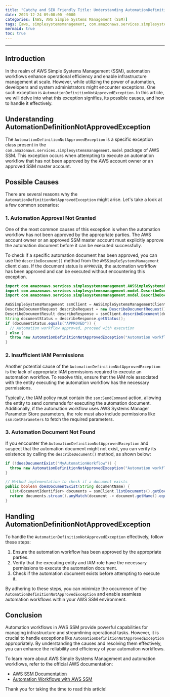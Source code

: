 ```yaml
---
title: "Catchy and SEO Friendly Title: Understanding AutomationDefinitionNotApprovedException in AWS SSM"
date: 2023-12-24 09:00:00 -0000
categories: [AWS, AWS Simple Systems Management (SSM)]
tags: [aws, simplesystemsmanagement, com.amazonaws.services.simplesystemsmanagement.model]
mermaid: true
toc: true
---
```



---

## Introduction

In the realm of AWS Simple Systems Management (SSM), automation workflows enhance operational efficiency and enable infrastructure management at scale. However, while utilizing the power of automation, developers and system administrators might encounter exceptions. One such exception is `AutomationDefinitionNotApprovedException`. In this article, we will delve into what this exception signifies, its possible causes, and how to handle it effectively.

## Understanding AutomationDefinitionNotApprovedException

The `AutomationDefinitionNotApprovedException` is a specific exception class present in the `com.amazonaws.services.simplesystemsmanagement.model` package of AWS SSM. This exception occurs when attempting to execute an automation workflow that has not been approved by the AWS account owner or an approved SSM master account.

## Possible Causes

There are several reasons why the `AutomationDefinitionNotApprovedException` might arise. Let's take a look at a few common scenarios:

### 1. Automation Approval Not Granted

One of the most common causes of this exception is when the automation workflow has not been approved by the appropriate parties. The AWS account owner or an approved SSM master account must explicitly approve the automation document before it can be executed successfully.

To check if a specific automation document has been approved, you can use the `describeDocument()` method from the `AWSSimpleSystemsManagement` client class. If the document status is `APPROVED`, the automation workflow has been approved and can be executed without encountering this exception.

```java
import com.amazonaws.services.simplesystemsmanagement.AWSSimpleSystemsManagement;
import com.amazonaws.services.simplesystemsmanagement.model.DescribeDocumentRequest;
import com.amazonaws.services.simplesystemsmanagement.model.DescribeDocumentResult;

AWSSimpleSystemsManagement ssmClient = AWSSimpleSystemsManagementClientBuilder.standard().build();
DescribeDocumentRequest describeRequest = new DescribeDocumentRequest().withName("MyAutomationWorkflow");
DescribeDocumentResult describeResponse = ssmClient.describeDocument(describeRequest);
String documentStatus = describeResponse.getStatus();
if (documentStatus.equals("APPROVED")) {
  // Automation workflow approved, proceed with execution
} else {
  throw new AutomationDefinitionNotApprovedException("Automation workflow not approved.")
}
```

### 2. Insufficient IAM Permissions

Another potential cause of the `AutomationDefinitionNotApprovedException` is the lack of appropriate IAM permissions required to execute an automation workflow. To resolve this, ensure that the IAM role associated with the entity executing the automation workflow has the necessary permissions.

Typically, the IAM policy must contain the `ssm:SendCommand` action, allowing the entity to send commands for executing the automation document. Additionally, if the automation workflow uses AWS Systems Manager Parameter Store parameters, the role must also include permissions like `ssm:GetParameters` to fetch the required parameters.

### 3. Automation Document Not Found

If you encounter the `AutomationDefinitionNotApprovedException` and suspect that the automation document might not exist, you can verify its existence by calling the `describeDocument()` method, as shown below:

```java
if (!doesDocumentExist("MyAutomationWorkflow")) {
  throw new AutomationDefinitionNotApprovedException("Automation workflow not found.");
}

// Method implementation to check if a document exists
public boolean doesDocumentExist(String documentName) {
  List<DocumentIdentifier> documents = ssmClient.listDocuments().getDocumentIdentifiers();
  return documents.stream().anyMatch(document -> document.getName().equals(documentName));
}
```

## Handling AutomationDefinitionNotApprovedException

To handle the `AutomationDefinitionNotApprovedException` effectively, follow these steps:

1. Ensure the automation workflow has been approved by the appropriate parties.
2. Verify that the executing entity and IAM role have the necessary permissions to execute the automation document.
3. Check if the automation document exists before attempting to execute it.

By adhering to these steps, you can minimize the occurrence of the `AutomationDefinitionNotApprovedException` and enable seamless automation workflows within your AWS SSM environment.

## Conclusion

Automation workflows in AWS SSM provide powerful capabilities for managing infrastructure and streamlining operational tasks. However, it is crucial to handle exceptions like `AutomationDefinitionNotApprovedException` appropriately. By understanding the causes and resolving them effectively, you can enhance the reliability and efficiency of your automation workflows.

To learn more about AWS Simple Systems Management and automation workflows, refer to the official AWS documentation:

- [AWS SSM Documentation](https://aws.amazon.com/documentation/systems-manager/)
- [Automation Workflows with AWS SSM](https://docs.aws.amazon.com/systems-manager/latest/userguide/systems-manager-automation.html)

Thank you for taking the time to read this article!